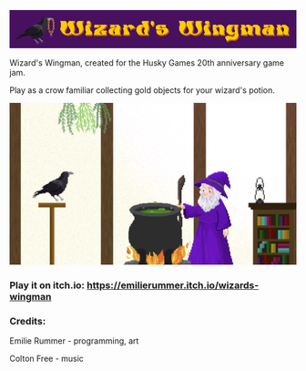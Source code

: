 ![banner](./images/itchio_banner.png)

Wizard's Wingman, created for the Husky Games 20th anniversary game jam.

Play as a crow familiar collecting gold objects for your wizard's potion.

![tower level](./images/tower_screenshot.png)

### Play it on itch.io: https://emilierummer.itch.io/wizards-wingman

### Credits:

Emilie Rummer - programming, art

Colton Free - music
